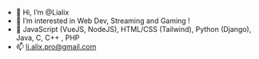 - 👋 Hi, I’m @Lialix
- 👀 I’m interested in Web Dev, Streaming and Gaming !
- 🌱 JavaScript (VueJS, NodeJS), HTML/CSS (Tailwind), Python (Django), Java, C, C++ , PHP
- 📫 li.alix.pro@gmail.com
